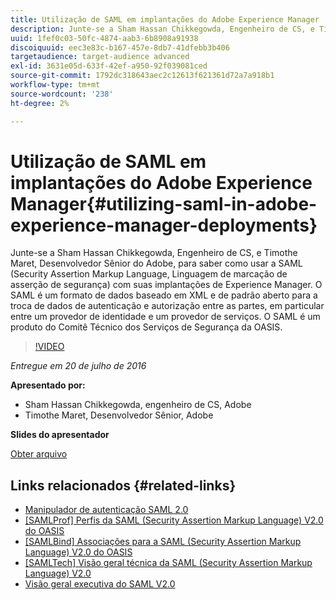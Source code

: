 ```yaml
---
title: Utilização de SAML em implantações do Adobe Experience Manager
description: Junte-se a Sham Hassan Chikkegowda, Engenheiro de CS, e Timothe Maret, Desenvolvedor Sênior do Adobe, para saber como usar a SAML (Security Assertion Markup Language, Linguagem de marcação de asserção de segurança) com suas implantações de Experience Manager. O SAML é um formato de dados baseado em XML e de padrão aberto para a troca de dados de autenticação e autorização entre as partes, em particular entre um provedor de identidade e um provedor de serviços.  O SAML é um produto do Comitê Técnico dos Serviços de Segurança da OASIS.
uuid: 1fef0c03-50fc-4874-aab3-6b8908a91938
discoiquuid: eec3e83c-b167-457e-8db7-41dfebb3b406
targetaudience: target-audience advanced
exl-id: 3631e05d-633f-42ef-a950-92f039081ced
source-git-commit: 1792dc318643aec2c12613f621361d72a7a918b1
workflow-type: tm+mt
source-wordcount: '238'
ht-degree: 2%

---
```


# Utilização de SAML em implantações do Adobe Experience Manager{#utilizing-saml-in-adobe-experience-manager-deployments}

Junte-se a Sham Hassan Chikkegowda, Engenheiro de CS, e Timothe Maret, Desenvolvedor Sênior do Adobe, para saber como usar a SAML (Security Assertion Markup Language, Linguagem de marcação de asserção de segurança) com suas implantações de Experience Manager. O SAML é um formato de dados baseado em XML e de padrão aberto para a troca de dados de autenticação e autorização entre as partes, em particular entre um provedor de identidade e um provedor de serviços.  O SAML é um produto do Comitê Técnico dos Serviços de Segurança da OASIS.

>[!VIDEO](https://video.tv.adobe.com/v/19299/?quality=9)

*Entregue em 20 de julho de 2016*

**Apresentado por:**

* Sham Hassan Chikkegowda, engenheiro de CS, Adobe
* Timothe Maret, Desenvolvedor Sênior, Adobe

**Slides do apresentador**

[Obter arquivo](assets/aem-gems-072016-saml.pdf)

## Links relacionados {#related-links}

* [Manipulador de autenticação SAML 2.0](https://docs.adobe.com/docs/en/aem/6-2/administer/security/saml-2-0-authenticationhandler.html)
* [[SAMLProf] Perfis da SAML (Security Assertion Markup Language) V2.0 do OASIS](https://docs.oasis-open.org/security/saml/v2.0/saml-profiles-2.0-os.pdf)
* [[SAMLBind] Associações para a SAML (Security Assertion Markup Language) V2.0 do OASIS](https://docs.oasis-open.org/security/saml/v2.0/saml-bindings-2.0-os.pdf)
* [[SAMLTech] Visão geral técnica da SAML (Security Assertion Markup Language) V2.0](https://www.oasis-open.org/committees/download.php/27819/sstc-saml-tech-overview-2.0-cd-02.pdf)
* [Visão geral executiva do SAML V2.0](https://www.oasis-open.org/committees/download.php/13525/sstc-saml-exec-overview-2.0-cd-01-2col.pdf)
